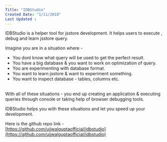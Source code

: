 ```yaml
---
Title: "IDBStudio"
Created Date: "1/11/2018"
Last Updated : 
---
```


IDBStudio is a helper tool for jsstore development. It helps users to execute , debug and learn jsstore query.

Imagine you are in a situation where -

* You dont know what query will be used to get the perfect result.
* You have a big database & you want to work on optimization of query.
* You are experimenting with database format.
* You want to learn jsstore & want to experiment something.
* You want to inspect database - tables, columns etc.
  
<br>
With all of these situations - you end up creating an application & executing queries through console or taking help of browser debugging tools. 

IDBStudio helps you with these situations and let you speed up your development.

Here is the github repo link - [https://github.com/ujjwalguptaofficial/idbstudio](https://github.com/ujjwalguptaofficial/idbstudio)



